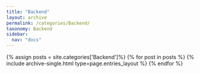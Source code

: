 ```yaml
---
title: "Backend"
layout: archive
permalink: /categories/Backend/
taxonomy: Backend
sidebar:
  nav: "docs"
---
```


{% assign posts = site.categories['Backend']%}
{% for post in posts %}
  {% include archive-single.html type=page.entries_layout %}
{% endfor %}
